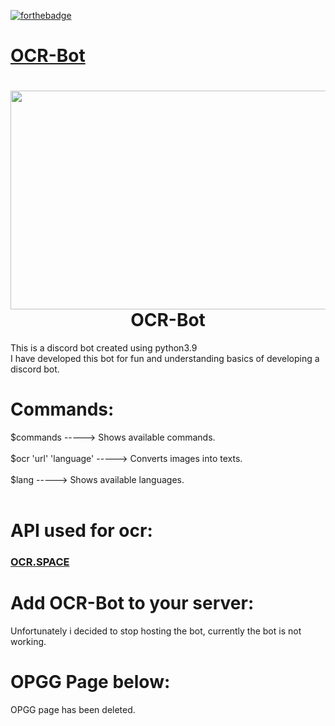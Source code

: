 [![forthebadge](https://forthebadge.com/images/badges/made-with-python.svg)](http://forthebadge.com)
# [OCR-Bot](https://github.com/ErdemIpek/OCR-DiscordBot)
<h1 align="center">
<img src="https://i.imgur.com/M2lziSA.png" width="550" height="350" align="center">
  <br>
 OCR-Bot
</h1>

This is a discord bot created using python3.9<br>
I have developed this bot for fun and understanding basics of developing a discord bot.</p>

# Commands:

$commands -----> Shows available commands.<br><br>
$ocr 'url' 'language' -----> Converts images into texts.<br><br>
$lang -----> Shows available languages.<br><br>

# API used for ocr: 

### [OCR.SPACE](https://ocr.space/OCRAPI)

# Add OCR-Bot to your server:

Unfortunately i decided to stop hosting the bot, currently the bot is not working.

# OPGG Page below:
OPGG page has been deleted.
